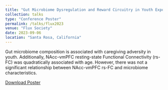 ```yaml
---
title: "Gut Microbiome Dysregulation and Reward Circuitry in Youth Exposed to Early Adversity"
collection: talks
type: "Conference Poster"
permalink: /talks/flux2023
venue: "Flux Society"
date: 2023-09-06
location: "Santa Rosa, California"
---
```


Gut microbiome composition is associated with caregiving adversity in youth. Additionally,
NAcc-vmPFC resting-state Functional Connectivity (rs-FC) was quadratically associated
with age. However, there was not a significant relationship between NAcc-vmPFC rs-FC
and microbiome characteristics.

[Download Poster](http://ngancz.github.io/files/gancz_flux_poster_2023.pdf)
